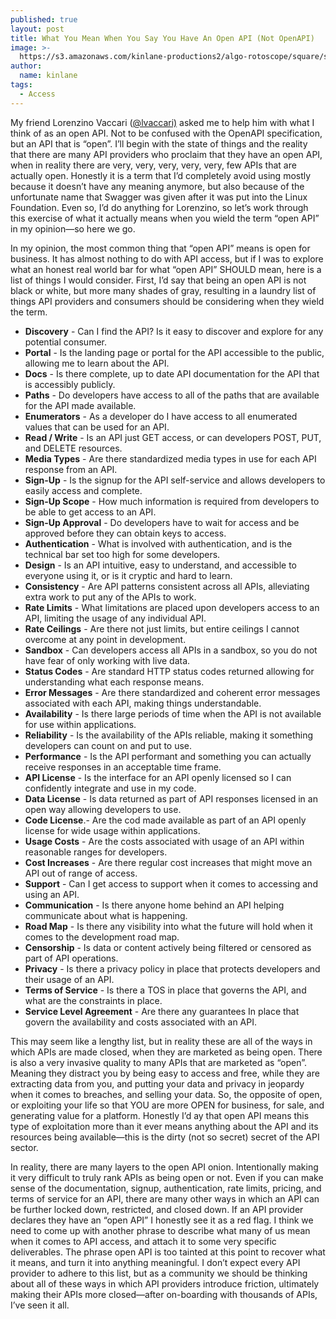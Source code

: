 ```yaml
---
published: true
layout: post
title: What You Mean When You Say You Have An Open API (Not OpenAPI)
image: >-
  https://s3.amazonaws.com/kinlane-productions2/algo-rotoscope/square/statue-face-open-mouth_copper_circuit_square.png
author:
  name: kinlane
tags:
  - Access
---
```

My friend Lorenzino Vaccari ([@lvaccari)](https://twitter.com/lvaccari) asked me to help him with what I think of as an open API. Not to be confused with the OpenAPI specification, but an API that is “open”. I’ll begin with the state of things and the reality that there are many API providers who proclaim that they have an open API, when in reality there are very, very, very, very, very, few APIs that are actually open. Honestly it is a term that I’d completely avoid using mostly because it doesn’t have any meaning anymore, but also because of the unfortunate name that Swagger was given after it was put into the Linux Foundation. Even so, I’d do anything for Lorenzino, so let’s work through this exercise of what it actually means when you wield the term “open API” in my opinion—so here we go.

In my opinion, the most common thing that “open API” means is open for business. It has almost nothing to do with API access, but if I was to explore what an honest real world bar for what “open API” SHOULD mean, here is a list of things I would consider. First, I’d say that being an open API is not black or white, but more many shades of gray, resulting in a laundry list of things API providers and consumers should be considering when they wield the term.

*   **Discovery** - Can I find the API? Is it easy to discover and explore for any potential consumer.
*   **Portal** - Is the landing page or portal for the API accessible to the public, allowing me to learn about the API.
*   **Docs** - Is there complete, up to date API documentation for the API that is accessibly publicly.
*   **Paths** - Do developers have access to all of the paths that are available for the API made available.
*   **Enumerators** - As a developer do I have access to all enumerated values that can be used for an API.
*   **Read / Write** - Is an API just GET access, or can developers POST, PUT, and DELETE resources.
*   **Media Types** - Are there standardized media types in use for each API response from an API.
*   **Sign-Up** \- Is the signup for the API self-service and allows developers to easily access and complete.
*   **Sign-Up Scope** - How much information is required from developers to be able to get access to an API.
*   **Sign-Up Approval** - Do developers have to wait for access and be approved before they can obtain keys to access.
*   **Authentication** - What is involved with authentication, and is the technical bar set too high for some developers.
*   **Design** - Is an API intuitive, easy to understand, and accessible to everyone using it, or is it cryptic and hard to learn.
*   **Consistency** - Are API patterns consistent across all APIs, alleviating extra work to put any of the APIs to work.
*   **Rate Limits** - What limitations are placed upon developers access to an API, limiting the usage of any individual API.
*   **Rate Ceilings** - Are there not just limits, but entire ceilings I cannot overcome at any point in development.
*   **Sandbox** - Can developers access all APIs in a sandbox, so you do not have fear of only working with live data.
*   **Status Codes** \- Are standard HTTP status codes returned allowing for understanding what each response means.
*   **Error Messages** - Are there standardized and coherent error messages associated with each API, making things understandable.
*   **Availability** - Is there large periods of time when the API is not available for use within applications.
*   **Reliability** - Is the availability of the APIs reliable, making it something developers can count on and put to use.
*   **Performance** - Is the API performant and something you can actually receive responses in an acceptable time frame.
*   **API License** - Is the interface for an API openly licensed so I can confidently integrate and use in my code.
*   **Data License** \- Is data returned as part of API responses licensed in an open way allowing developers to use.
*   **Code License**.- Are the cod made available as part of an API openly license for wide usage within applications.
*   **Usage Costs** - Are the costs associated with usage of an API within reasonable ranges for developers.
*   **Cost Increases** \- Are there regular cost increases that might move an API out of range of access.
*   **Support** - Can I get access to support when it comes to accessing and using an API.
*   **Communication** \- Is there anyone home behind an API helping communicate about what is happening.
*   **Road Map** - Is there any visibility into what the future will hold when it comes to the development road map.
*   **Censorship** - Is data or content actively being filtered or censored as part of API operations.
*   **Privacy** - Is there a privacy policy in place that protects developers and their usage of an API.
*   **Terms of Service** - Is there a TOS in place that governs the API, and what are the constraints in place.
*   **Service Level Agreement** - Are there any guarantees In place that govern the availability and costs associated with an API.

This may seem like a lengthy list, but in reality these are all of the ways in which APIs are made closed, when they are marketed as being open. There is also a very invasive quality to many APIs that are marketed as “open”. Meaning they distract you by being easy to access and free, while they are extracting data from you, and putting your data and privacy in jeopardy when it comes to breaches, and selling your data. So, the opposite of open, or exploiting your life so that YOU are more OPEN for business, for sale, and generating value for a platform. Honestly I’d ay that open API means this type of exploitation more than it ever means anything about the API and its resources being available—this is the dirty (not so secret) secret of the API sector.

In reality, there are many layers to the open API onion. Intentionally making it very difficult to truly rank APIs as being open or not. Even if you can make sense of the documentation, signup, authentication, rate limits, pricing, and terms of service for an API, there are many other ways in which an API can be further locked down, restricted, and closed down. If an API provider declares they have an “open API” I honestly see it as a red flag. I think we need to come up with another phrase to describe what many of us mean when it comes to API access, and attach it to some very specific deliverables. The phrase open API is too tainted at this point to recover what it means, and turn it into anything meaningful. I don’t expect every API provider to adhere to this list, but as a community we should be thinking about all of these ways in which API providers introduce friction, ultimately making their APIs more closed—after on-boarding with thousands of APIs, I’ve seen it all.